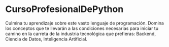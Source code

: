 # CursoProfesionalDePython
Culmina tu aprendizaje sobre este vasto lenguaje de programación. Domina los conceptos que te llevarán a las condiciones necesarias para iniciar tu camino en la carreta de la industria tecnológica que prefieras: Backend, Ciencia de Datos, Inteligencia Artificial. 
